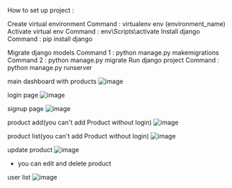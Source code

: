 
How to set up project :	

Create virtual environment
Command : virtualenv env (environment_name)
Activate virtual env 
Command : env\Scripts\activate
Install django
Command : pip install django

Migrate django models
Command 1 : python manage.py makemigrations
Command 2 : python manage.py migrate
Run django project
Command : python manage.py runserver

main dashboard with products
![image](https://user-images.githubusercontent.com/95096117/215787192-7a6a0b17-6a52-45a0-9687-10e73710da78.png)

login page
![image](https://user-images.githubusercontent.com/95096117/215787687-9fce4b8c-71ff-4f39-a035-84c4dc976277.png)

signup page
![image](https://user-images.githubusercontent.com/95096117/215787829-25ec0d42-846a-4f0d-acd1-4fcaf9f4fff3.png)

product add(you can't add Product without login)
![image](https://user-images.githubusercontent.com/95096117/215788355-82e4160b-87be-4a33-9b71-179b67322f20.png)

product list(you can't add Product without login)
![image](https://user-images.githubusercontent.com/95096117/215788508-40d5ae55-b902-4b84-bb5a-8bd344121310.png)

update product
![image](https://user-images.githubusercontent.com/95096117/215788774-9c89a504-b177-4c18-bfb9-7e5f72a4c6e0.png)

* you can edit and delete product

user list
![image](https://user-images.githubusercontent.com/95096117/215789724-1fe044f3-927b-4947-9563-5bdd449574a8.png)






